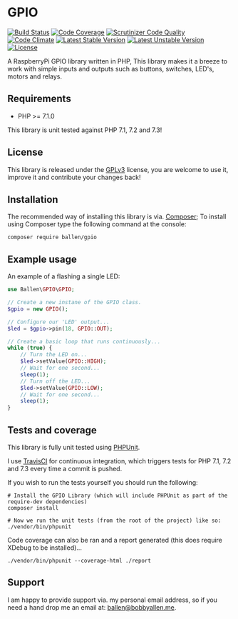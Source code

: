# GPIO

[![Build Status](https://scrutinizer-ci.com/g/allebb/gpio/badges/build.png?b=master)](https://scrutinizer-ci.com/g/allebb/gpio/build-status/master)
[![Code Coverage](https://scrutinizer-ci.com/g/allebb/gpio/badges/coverage.png?b=master)](https://scrutinizer-ci.com/g/allebb/gpio/?branch=master)
[![Scrutinizer Code Quality](https://scrutinizer-ci.com/g/allebb/gpio/badges/quality-score.png?b=master)](https://scrutinizer-ci.com/g/allebb/gpio/?branch=master)
[![Code Climate](https://codeclimate.com/github/allebb/gpio/badges/gpa.svg)](https://codeclimate.com/github/allebb/metar)
[![Latest Stable Version](https://poser.pugx.org/ballen/gpio/v/stable)](https://packagist.org/packages/ballen/gpio)
[![Latest Unstable Version](https://poser.pugx.org/ballen/gpio/v/unstable)](https://packagist.org/packages/ballen/gpio)
[![License](https://poser.pugx.org/ballen/gpio/license)](https://packagist.org/packages/ballen/gpio)

A RaspberryPi GPIO library written in PHP, This library makes it a breeze to work with simple inputs and outputs such as buttons, switches, LED's, motors and relays.

## Requirements

* PHP >= 7.1.0

This library is unit tested against PHP 7.1, 7.2 and 7.3!

License
-------

This library is released under the [GPLv3](https://raw.githubusercontent.com/allebb/gpio/master/LICENSE) license, you are welcome to use it, improve it and contribute your changes back!

Installation
------------

The recommended way of installing this library is via. [Composer](http://getcomposer.org); To install using Composer type the following command at the console:

```shell
composer require ballen/gpio
```

Example usage
-------------

An example of a flashing a single LED:

```php
use Ballen\GPIO\GPIO;

// Create a new instane of the GPIO class.
$gpio = new GPIO();

// Configure our 'LED' output...
$led = $gpio->pin(18, GPIO::OUT);

// Create a basic loop that runs continuously...
while (true) {
    // Turn the LED on...
    $led->setValue(GPIO::HIGH);
    // Wait for one second...
    sleep(1);
    // Turn off the LED...
    $led->setValue(GPIO::LOW);
    // Wait for one second...
    sleep(1);
}
```

Tests and coverage
------------------

This library is fully unit tested using [PHPUnit](https://phpunit.de/).

I use [TravisCI](https://travis-ci.org/) for continuous integration, which triggers tests for PHP 7.1, 7.2 and 7.3 every time a commit is pushed.

If you wish to run the tests yourself you should run the following:

```shell
# Install the GPIO Library (which will include PHPUnit as part of the require-dev dependencies)
composer install

# Now we run the unit tests (from the root of the project) like so:
./vendor/bin/phpunit
```

Code coverage can also be ran and a report generated (this does require XDebug to be installed)...

```shell
./vendor/bin/phpunit --coverage-html ./report
```

Support
-------

I am happy to provide support via. my personal email address, so if you need a hand drop me an email at: [ballen@bobbyallen.me]().
